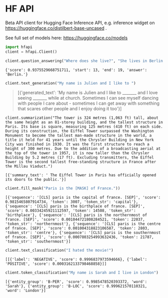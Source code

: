 # HF API

Beta API client for Hugging Face Inference API, e.g. inference widget on https://huggingface.co/distilbert-base-uncased .


See full set of models here: https://huggingface.co/models



```python
import hfapi
client = hfapi.Client()
```


```python
client.question_answering("Where does she live?", "She lives in Berlin.")
```

```
{'score': 0.9375529668751711, 'start': 13, 'end': 19, 'answer': 'Berlin.'}
```

```python
client.text_generation("My name is Julien and I like to ")
```


> [{'generated_text': 'My name is Julien and I like to _______ and I love seeing _______ while at church. Sometimes I can see myself dancing with people I care about - sometimes I can get away with something that scares other people and I enjoy doing it too'}]

```
client.summarization("The tower is 324 metres (1,063 ft) tall, about the same height as an 81-storey building, and the tallest structure in Paris. Its base is square, measuring 125 metres (410 ft) on each side. During its construction, the Eiffel Tower surpassed the Washington Monument to become the tallest man-made structure in the world, a title it held for 41 years until the Chrysler Building in New York City was finished in 1930. It was the first structure to reach a height of 300 metres. Due to the addition of a broadcasting aerial at the top of the tower in 1957, it is now taller than the Chrysler Building by 5.2 metres (17 ft). Excluding transmitters, the Eiffel Tower is the second tallest free-standing structure in France after the Millau Viaduct.")
```

```
[{'summary_text': ' The Eiffel Tower in Paris has officially opened its doors to the public.'}]
```

```python
client.fill_mask("Paris is the [MASK] of France."))
```

```
[{'sequence': '[CLS] paris is the capital of france. [SEP]', 'score': 0.9815465807914734, 'token': 3007, 'token_str': 'capital'}, {'sequence': '[CLS] paris is the birthplace of france. [SEP]', 'score': 0.00334245921112597, 'token': 14508, 'token_str': 'birthplace'}, {'sequence': '[CLS] paris is the northernmost of france. [SEP]', 'score': 0.001044721808284521, 'token': 22037, 'token_str': 'northernmost'}, {'sequence': '[CLS] paris is the centre of france. [SEP]', 'score': 0.001004318823106587, 'token': 2803, 'token_str': 'centre'}, {'sequence': '[CLS] paris is the southernmost of france. [SEP]', 'score': 0.0007803254993632436, 'token': 21787, 'token_str': 'southernmost'}]
```

```python
client.text_classification("I hated the movie!")
```

```
[[{'label': 'NEGATIVE', 'score': 0.9996837973594666}, {'label': 'POSITIVE', 'score': 0.0003162133798468858}]]
```

```python
client.token_classification("My name is Sarah and I live in London")
```

```
[{'entity_group': 'B-PER', 'score': 0.9985478520393372, 'word': 'Sarah'}, {'entity_group': 'B-LOC', 'score': 0.999621570110321, 'word': 'London'}]
```
